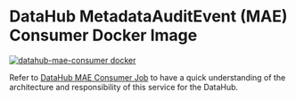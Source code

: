 # DataHub MetadataAuditEvent (MAE) Consumer Docker Image
[![datahub-mae-consumer docker](https://github.com/datahub-project/datahub/workflows/datahub-mae-consumer%20docker/badge.svg)](https://github.com/datahub-project/datahub/actions?query=workflow%3A%22datahub-mae-consumer+docker%22)

Refer to [DataHub MAE Consumer Job](../../metadata-jobs/mae-consumer-job) to have a quick understanding of the architecture and 
responsibility of this service for the DataHub.
